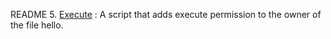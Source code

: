 README
5. [Execute](./5-execute) : A script that adds execute permission to the owner of the file hello.
